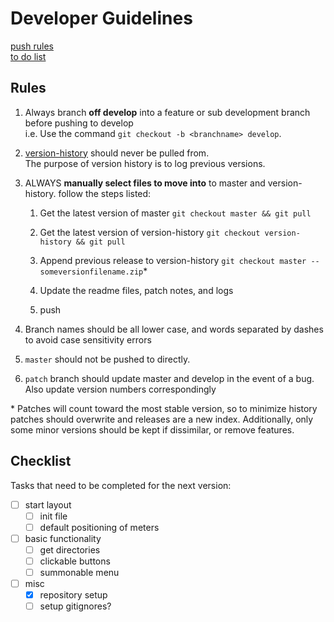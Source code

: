 Developer Guidelines
====================================
[push rules](#rules)  
[to do list](#checklist)

Rules
-----------------------

1. Always branch **off develop** into a feature or sub development branch before pushing to develop  
i.e. Use the command ``git checkout -b <branchname> develop``.

2. [version-history](../../tree/version-history)<!--https://github.com/IanLoC/CleanerDesktop/tree/version-history--> should never be pulled from.  
The purpose of version history is to log previous versions.

3. ALWAYS **manually select files to move into** to master and version-history. follow the steps listed:
    
    1. Get the latest version of master ``git checkout master && git pull``
    
    2. Get the latest version of version-history ``git checkout version-history && git pull``
    
    3. Append previous release to version-history ``git checkout master -- someversionfilename.zip``\*
    
    4. Update the readme files, patch notes, and logs
    
    5. push
    
4. Branch names should be all lower case, and words separated by dashes to avoid case sensitivity errors

5. ``master`` should not be pushed to directly.

6. ``patch`` branch should update master and develop in the event of a bug. Also update version numbers correspondingly

\* Patches will count toward the most stable version, so to minimize history patches should overwrite and releases are a new index. Additionally, only some minor versions should be kept if dissimilar, or remove features.

Checklist
------------------------
Tasks that need to be completed for the next version:

- [ ] start layout
    - [ ] init file
    - [ ] default positioning of meters
- [ ] basic functionality
    - [ ] get directories
    - [ ] clickable buttons
    - [ ] summonable menu
- [ ] misc
    - [x] repository setup
    - [ ] setup gitignores?
